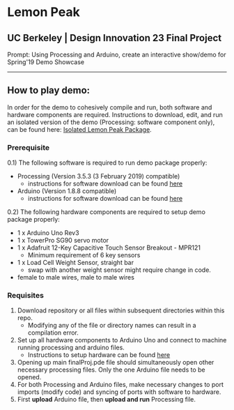 # Lemon Peak
UC Berkeley | Design Innovation 23 Final Project
------------------------------------------------

Prompt:
Using Processing and Arduino, create an interactive show/demo for Spring'19 Demo Showcase

---------

## How to play demo:
In order for the demo to cohesively compile and run, both software and hardware components are required. 
Instructions to download, edit, and run an isolated version of the demo (Processing: software component only), can be found here: [Isolated Lemon Peak Package](processing-only/INSTRUCTIONS.md). 

### Prerequisite
0.1) The following software is required to run demo package properly:
   - Processing (Version 3.5.3 (3 February 2019) compatible)
      - instructions for software download can be found [here](https://processing.org/download/)
   - Arduino (Version 1.8.8 compatible)
      - instructions for software download can be found [here](https://www.arduino.cc/en/Main/Software)
      
0.2) The following hardware components are required to setup demo package properly:
   - 1 x Arduino Uno Rev3
   - 1 x TowerPro SG90 servo motor
   - 1 x Adafruit 12-Key Capacitive Touch Sensor Breakout - MPR121 
      - Minimum requirement of 6 key sensors
   - 1 x Load Cell Weight Sensor, straight bar
      - swap with another weight sensor might require change in code.
   - female to male wires, male to male wires
   
### Requisites
1. Download repository or all files within subsequent directories within this repo. 
   - Modifying any of the file or directory names can result in a compilation error.
2. Set up all hardware components to Arduino Uno and connect to machine running processing and arduino files.
   - Instructions to setup hardware can be found [here](arduino/README.md)
3. Opening up main finalProj.pde file should simultaneously open other necessary processing files. Only the one Arduino file needs to be opened. 
4. For both Processing and Arduino files, make necessary changes to port imports (modify code) and syncing of ports with software to hardware.
5. First **upload** Arduino file, then **upload and run** Processing file.
